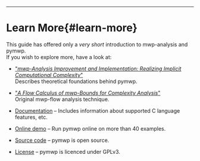   

---

# Learn More{#learn-more}

This guide has offered only a *very short* introduction to mwp-analysis and pymwp.  
If you wish to explore more, have a look at:

* ["*mwp-Analysis Improvement and Implementation: Realizing Implicit Computational Complexity*"](https://doi.org/10.4230/LIPIcs.FSCD.2022.26)  
  Describes theoretical foundations behind pymwp. 

* ["*A Flow Calculus of mwp-Bounds for Complexity Analysis*"](https://doi.org/10.1145/1555746.1555752)  
  Original mwp-flow analysis technique.

* [Documentation](https://statycc.github.io/pymwp)
  – Includes information about supported C language features, etc.

* [Online demo](https://statycc.github.io/pymwp/demo/) 
  – Run pymwp online on more than 40 examples.
  
* [Source code](https://github.com/statycc/pymwp)
  – pymwp is open source.

* [License](https://github.com/statycc/pymwp/blob/main/LICENSE)
  – pymwp is licenced under GPLv3.
